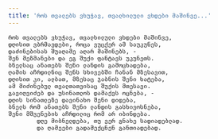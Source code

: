 ```yaml
---
title: 'როს თვალებს ვხუჭავ, თვალხილული ვხდები მაშინვე...'
---
```


    როს თვალებს ვხუჭავ, თვალხილული ვხდები მაშინვე,
    დღისით ვბრმავდები, როცა ვუცქერ ამ საუკუნეს,
    დაძინებისას შუაღამე აღარ მაშინებს, -
    შენ მეზმანები და ეგ შუქი ფანტავს უკუნეთს.
    ბნელსაც ანათებს შენი ლანდის გამოცხადება,
    ღამის აჩრდილნიც შენს სხივებში ჩანან მზესავით,
    დღისით კი, ალბათ, მზესაც ჯაბნის შენი ხატება,
    ამ მიძინებულ თვალთათვისაც შუქის მთესავი.
    გავიღვიძებ და უსინათლოს დამაქვს ოცნება, -
    დღის სინათლეზე დავინახო შენი დიდება,
    ბნელს რომ ანათებს შენი ლანდის გასხივოსნება,
    შენი მშვენების აჩრდილიც რომ არ იბინდება.
            დღე მიბნელდება, თუ ვერ გნახე სადიადებლად.
            და ღამეები გადამექცნენ განთიადებად.
